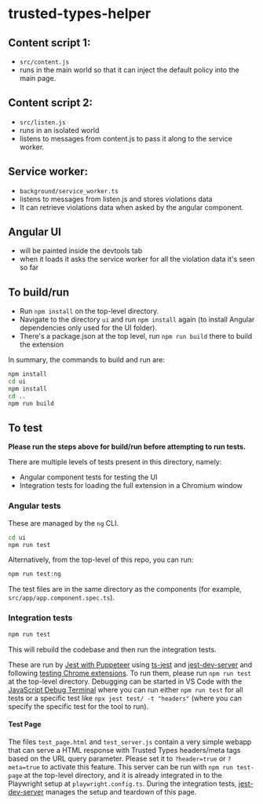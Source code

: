 # trusted-types-helper

## Content script 1:
 * `src/content.js`
 * runs in the main world so that it can inject the default policy into the main page.

## Content script 2:
* `src/listen.js`
* runs in an isolated world
* listens to messages from content.js to pass it along to the service worker.

## Service worker:
* `background/service_worker.ts`
* listens to messages from listen.js and stores violations data
*  It can retrieve violations data when asked by the angular component.

## Angular UI
* will be painted inside the devtools tab
* when it loads it asks the service worker for all the violation data it's seen so far

## To build/run
* Run `npm install` on the top-level directory.
* Navigate to the directory `ui` and run `npm install` again (to install Angular
  dependencies only used for the UI folder).
* There's a package.json at the top level, run `npm run build` there to build the extension

In summary, the commands to build and run are:

```bash
npm install
cd ui
npm install
cd ..
npm run build
```

## To test

**Please run the steps above for build/run before attempting to run tests.**

There are multiple levels of tests present in this directory, namely:

* Angular component tests for testing the UI
* Integration tests for loading the full extension in a Chromium window

### Angular tests

These are managed by the `ng` CLI.

```bash
cd ui
npm run test
```

Alternatively, from the top-level of this repo, you can run:

```bash
npm run test:ng
```

The test files are in the same directory as the components (for example, `src/app/app.component.spec.ts`).

### Integration tests

```bash
npm run test
```

This will rebuild the codebase and then run the integration tests.

These are run by [Jest with Puppeteer](https://jestjs.io/docs/puppeteer) using [ts-jest](https://jestjs.io/docs/getting-started#via-ts-jest) and [jest-dev-server](https://www.npmjs.com/package/jest-dev-server) and following [testing Chrome extensions](https://developer.chrome.com/docs/extensions/how-to/test/puppeteer). To run them, please run `npm run test` at the top-level directory. Debugging can be started in VS Code with the [JavaScript Debug Terminal](https://code.visualstudio.com/docs/nodejs/nodejs-debugging#_javascript-debug-terminal) where you can run either `npm run test` for all tests or a specific test like `npx jest test/ -t "headers"` (where you can specify the specific test for the tool to run).

#### Test Page

The files `test_page.html` and `test_server.js` contain a very simple webapp that can serve a HTML response with Trusted Types headers/meta tags based on the URL query parameter. Please set it to `?header=true` or `?meta=true` to activate this feature. This server can be run with `npm run test-page` at the top-level directory, and it is already integrated in to the Playwright setup at `playwright.config.ts`. During the integration tests, [jest-dev-server](https://www.npmjs.com/package/jest-dev-server) manages the setup and teardown of this page.
